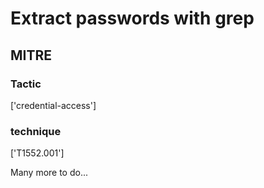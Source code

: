 # Extract passwords with grep

## MITRE

### Tactic
['credential-access']

### technique
['T1552.001']

Many more to do...
